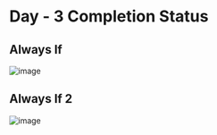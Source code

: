 # Day - 3 Completion Status

## Always If

![image](https://github.com/user-attachments/assets/45ca0210-9657-431a-ba4d-3e8dd7e867ac)

## Always If 2

![image](https://github.com/user-attachments/assets/4d7d403f-08e4-4292-9750-9eea89b7a11a)
